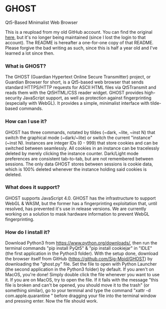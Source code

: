 # GHOST
Qt5-Based Minimalist Web Browser

This is a reupload from my old GitHub account. You can find the original [here](https://github.com/Sig-Moid/GHOST/blob/main/ghost.py), but it's no longer being maintained (since I lost the login to that account). The README is hereafter a one-for-one copy of that README. Please forgive the bad writing as such, since this is half a year old and I've learned a lot since then.

### What is GHOST?

The GHOST (Guardian Hypertext Online Secure Transmitter) project, or Guardian Browser for short, is a Qt5-based web browser that sends standard HTTPS/HTTP requests for ASCII HTML files via Qt5Transmit and reads them with the Qt5HTML/CSS reader widget. GHOST provides high-security JavaScript support, as well as protection against fingerprinting (especially with WebGL). It provides a simple, minimalist interface with tilde-based commands.

### How can I use it?

GHOST has three commands, notated by tildes (~dark, ~lite, ~inst N) that switch the graphical mode (~dark/~lite) or switch the current "instance" (~inst N). Instances are integer IDs (0 - 999) that store cookies and can be switched between seamlessly. All cookies in an instance can be tracelessly deleted by merely clicking the instance counter. Dark/Light mode preferences are consistent tab-to-tab, but are not remembered between sessions. The only data GHOST stores between sessions is cookie data, which is 100% deleted whenever the instance holding said cookies is deleted.

### What does it support?

GHOST supports JavaScript 4.0. GHOST has the infrastructure to support WebGL & WASM, but the former has a fingerprinting exploitation that, until resolved, has prevented it's use in release versions. We are currently working on a solution to mask hardware information to prevent WebGL fingerprinting.

### How do I install it?

Download Python3 from https://www.python.org/downloads/, then run the terminal commands "pip install PyQt5" & "pip install cookiejar" in "IDLE" (the first application in the Python3 folder). With the setup done, download the browser itself from GitHub (https://github.com/Sig-Moid/GHOST) by downloading the "ghost.py" file. Set the file to open with Python Launcher (the second application in the Python3 folder) by default. If you aren't on MacOS, you're done! Simply double click the file whenever you want to use it. If you are on MacOS, try to open the file. If it fails with the message "this file is broken and can't be opened, you should move it to the trash" (or something similar), go to your terminal and type the command "xattr -d com.apple.quarantine " before dragging your file into the terminal window and pressing enter. Now the file should work.
